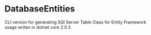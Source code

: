 # DatabaseEntities
CLI version for generating SQl Server Table Class for Entity Framework usage writen in dotnet core 2.0.3
